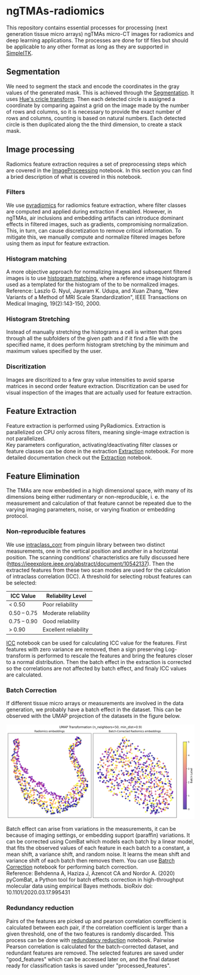 # ngTMAs-radiomics
This repository contains essential processes for processing (next generation tissue micro arrays) ngTMAs micro-CT images for radiomics and deep learning applications. The processes are done for tif files but should be applicable to any other format as long as they are supported in [SimpleITK](https://pypi.org/project/SimpleITK/).

## Segmentation

We need to segment the stack and encode the coordinates in the gray values of the generated mask. This is achieved through the [Segmentation](https://github.com/kiataj/ngTMAs-radiomics/blob/main/Segmentation.ipynb). It uses [Hue's cricle transform](https://docs.opencv.org/3.4/d4/d70/tutorial_hough_circle.html). Then each detected circle is assigned a coordinate by comparing against a grid on the image made by the number of rows and columns, so it is necessary to provide the exact number of rows and columns, counting is based on natural numbers. Each detected circle is then duplicated along the the third dimension, to create a stack mask.

## Image processing

Radiomics feature extraction requires a set of preprocessing steps which are covered in the [ImageProceessing](https://github.com/kiataj/ngTMAs-radiomics/blob/main/ImageProcessing.ipynb) notebook. In this section you can find a bried description of what is covered in this notebook.

### Filters

We use [pyradiomics](https://pyradiomics.readthedocs.io/en/2.0.1/index.html) for radiomics feature extraction, where filter classes are computed and applied during extraction if enabled. However, in ngTMAs, air inclusions and embedding artifacts can introduce dominant effects in filtered images, such as gradients, compromising normalization. This, in turn, can cause discretization to remove critical information. To mitigate this, we manually compute and normalize filtered images before using them as input for feature extraction.


### Histogram matching

A more objective approach for normalizing images and subsequent filtered images is to use [histogram matching](https://simpleitk.org/doxygen/latest/html/classitk_1_1simple_1_1HistogramMatchingImageFilter.html), where a reference image histogram is used as a templated for the histogram of the to be normalized images. <br>
Reference: Laszlo G. Nyul, Jayaram K. Udupa, and Xuan Zhang, "New Variants of a Method of MRI Scale Standardization", IEEE Transactions on Medical Imaging, 19(2):143-150, 2000.

### Histogram Stretching

Instead of manually stretching the histograms a cell is written that goes through all the subfolders of the given path and if it find a file with the specified name, it does perform histogram stretching by the minimum and maximum values specified by the user. 

### Discritization

Images are discritized to a few gray value intensities to avoid sparse matrices in second order feature extraction. Discritization can be used for visual inspection of the images that are actually used for feature extraction.

## Feature Extraction

Feature extraction is performed using PyRadiomics. Extraction is parallelized on CPU only across filters, meaning single-image extraction is not parallelized. <br>
Key parameters configuration, activating/deactivating filter classes or feature classes can be done in the extraction [Extraction](https://github.com/kiataj/ngTMAs-radiomics/blob/main/Extraction.ipynb) notebook.
For more detailed documentation check out the [Extraction](https://github.com/kiataj/ngTMAs-radiomics/blob/main/Extraction.ipynb) notebook.

## Feature Elimination

The TMAs are now embedded in a high dimensional space, with many of its dimensions being either rudimentary or non-reproducible, i. e. the measurement and calculation of that feature cannot be repeated due to the varying imaging parameters, noise, or varying fixation or embedding protocol. 

### Non-reproducible features
We use [intraclass_corr](https://pingouin-stats.org/build/html/generated/pingouin.intraclass_corr.html) from pinguin library between two distinct measurements, one in the  vertical position and another in a horizontal position. The scanning conditions' characteristics are fully discussed here (https://ieeexplore.ieee.org/abstract/document/10542137). Then the extracted features from these two scan modes are used for the calculation of intraclass correlation (ICC). A threshold for selecting robust features can be selected:

| ICC Value     | Reliability Level  |
|--------------|--------------------|
| < 0.50       | Poor reliability   |
| 0.50 – 0.75  | Moderate reliability |
| 0.75 – 0.90  | Good reliability   |
| > 0.90       | Excellent reliability |

[ICC](https://github.com/kiataj/ngTMAs-radiomics/blob/main/ICC.ipynb) notebook can be used for calculating ICC value for the features. First features with zero variance are removed, then a sign preserving Log-transform is performed to rescale the features and bring the features closer to a normal distribution. Then the batch effect in the extraction is corrected so the correlations are not affected by batch effect, and finaly ICC values are calculated. 

### Batch Correction

If different tissue micro arrays or measurements are involved in the data generation, we probably have a batch effect in the dataset. This can be observed with the UMAP projection of the datasets in the figure below.

![UMAP projection of the dataset before and after the batch correction](images/umap_projection.png)

Batch effect can arise from variations in the measurements, it can be because of imaging settings, or embedding support (paraffin) variations. It can be corrected using ComBat which models each batch by a linear model, that fits the observed values of each feature in each batch to a constant, a mean shift, a variance shift, and random noise. It learns the mean shift and variance shift of each batch then removes them. You can use [Batrch Correction](https://github.com/kiataj/ngTMAs-radiomics/blob/main/Batch%20Correction.ipynb) notebook for performing batch correction. <br>
Reference: Behdenna A, Haziza J, Azencot CA and Nordor A. (2020) pyComBat, a Python tool for batch effects correction in high-throughput molecular data using empirical Bayes methods. bioRxiv doi: 10.1101/2020.03.17.995431 <br>

### Redundancy reduction
Pairs of the features are picked up and pearson correlation corefficient is calculated between each pair, if the correlation coefficient is larger than a given threshold, one of the two features is randomly discarded. This process can be done with [redundancy reduction](https://github.com/kiataj/ngTMAs-radiomics/blob/main/Redundancy%20reduction.ipynb) notebook. Pairwise Pearson correlation is calculated for the batch-corrected dataset, and redundant features are removed. The selected features are saved under "good_features" which can be accessed later on, and the final dataset ready for classification tasks is saved under "processed_features".

